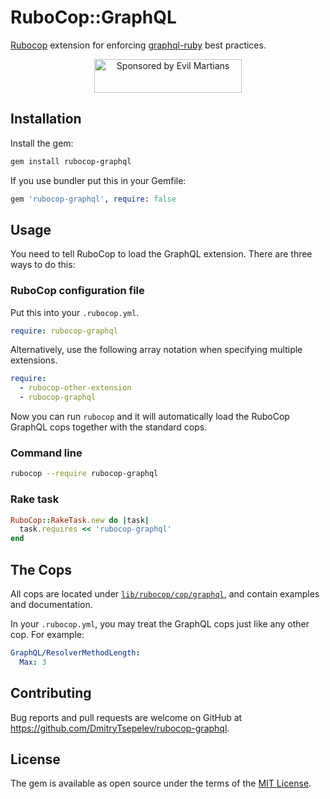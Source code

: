 # RuboCop::GraphQL

[Rubocop](https://github.com/rubocop-hq/rubocop) extension for enforcing [graphql-ruby](https://github.com/rmosolgo/graphql-ruby) best practices.

<p align="center">
  <a href="https://evilmartians.com/?utm_source=graphql-rubocop">
    <img src="https://evilmartians.com/badges/sponsored-by-evil-martians.svg" alt="Sponsored by Evil Martians" width="236" height="54">
  </a>
</p>

## Installation

Install the gem:

```bash
gem install rubocop-graphql
```

If you use bundler put this in your Gemfile:

```ruby
gem 'rubocop-graphql', require: false
```

## Usage

You need to tell RuboCop to load the GraphQL extension. There are three ways to do this:

### RuboCop configuration file

Put this into your `.rubocop.yml`.

```yaml
require: rubocop-graphql
```

Alternatively, use the following array notation when specifying multiple extensions.

```yaml
require:
  - rubocop-other-extension
  - rubocop-graphql
```

Now you can run `rubocop` and it will automatically load the RuboCop GraphQL cops together with the standard cops.

### Command line

```sh
rubocop --require rubocop-graphql
```

### Rake task

```ruby
RuboCop::RakeTask.new do |task|
  task.requires << 'rubocop-graphql'
end
```

## The Cops

All cops are located under [`lib/rubocop/cop/graphql`](lib/rubocop/cop/graphql), and contain examples and documentation.

In your `.rubocop.yml`, you may treat the GraphQL cops just like any other cop. For example:

```yaml
GraphQL/ResolverMethodLength:
  Max: 3
```

## Contributing

Bug reports and pull requests are welcome on GitHub at https://github.com/DmitryTsepelev/rubocop-graphql.

## License

The gem is available as open source under the terms of the [MIT License](https://opensource.org/licenses/MIT).
